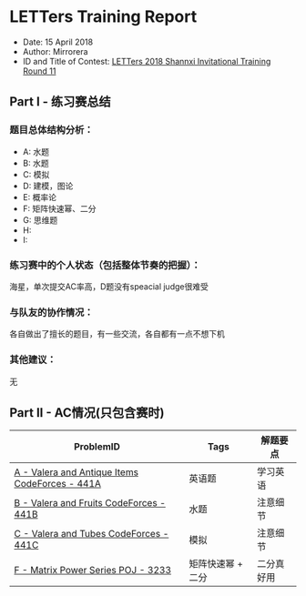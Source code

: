 
# LETTers Training Report

- Date: 15 April 2018
- Author: Mirrorera
- ID and Title of Contest: [LETTers 2018 Shannxi Invitational Training Round 11 ](https://vjudge.net/contest/222750)

## Part I - 练习赛总结

### 题目总体结构分析：

- A: 水题
- B: 水题
- C: 模拟
- D: 建模，图论
- E: 概率论
- F: 矩阵快速幂、二分
- G: 思维题
- H: 
- I: 

### 练习赛中的个人状态（包括整体节奏的把握）：

海星，单次提交AC率高，D题没有speacial judge很难受

### 与队友的协作情况：

各自做出了擅长的题目，有一些交流，各自都有一点不想下机

### 其他建议：

无

## Part II - AC情况(只包含赛时)

| ProblemID | Tags | 解题要点 | 
| - | - | - | 
| [A - Valera and Antique Items CodeForces - 441A ](https://vjudge.net/contest/222750#problem/A) | 英语题 | 学习英语 |
| [B - Valera and Fruits CodeForces - 441B ](https://vjudge.net/contest/222750#problem/B) | 水题 | 注意细节 |
| [C - Valera and Tubes CodeForces - 441C](https://vjudge.net/contest/222750#problem/C) | 模拟 | 注意细节 |
| [F - Matrix Power Series POJ - 3233](https://vjudge.net/contest/222750#problem/F)| 矩阵快速幂 + 二分 | 二分真好用 |

